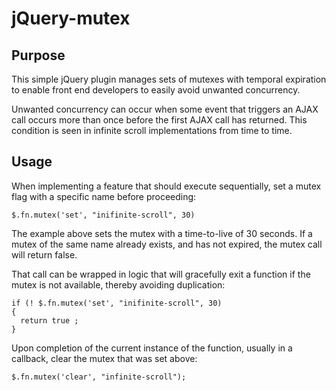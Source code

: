jQuery-mutex
============

Purpose
-------

This simple jQuery plugin manages sets of mutexes with
temporal expiration to enable front end developers to
easily avoid unwanted concurrency.

Unwanted concurrency can occur when some event that
triggers an AJAX call occurs more than once before the
first AJAX call has returned. This condition is seen
in infinite scroll implementations from time to time.

Usage
-----

When implementing a feature that should execute
sequentially, set a mutex flag with a specific name
before proceeding:

    $.fn.mutex('set', "inifinite-scroll", 30)

The example above sets the mutex with a time-to-live of 
30 seconds. If a mutex of the same name already exists,
and has not expired, the mutex call will return false.

That call can be wrapped in logic that will gracefully
exit a function if the mutex is not available, thereby 
avoiding duplication:

    if (! $.fn.mutex('set', "inifinite-scroll", 30)
    {
      return true ;
    }

Upon completion of the current instance of the function,
usually in a callback, clear the mutex that was set above:

    $.fn.mutex('clear', "infinite-scroll");


